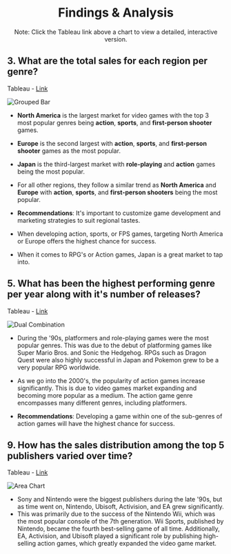 <h1 align="center">Findings & Analysis</h1>



<p align="center">Note: Click the Tableau link above a chart to view a detailed, interactive version.</p> 

## 3. What are the total sales for each region per genre?

Tableau - [Link](https://public.tableau.com/views/Workbook1VideoGamesProject_17181999320180/GroupedBar?:language=en-US&:sid=&:display_count=n&:origin=viz_share_link)

![Grouped Bar](https://github.com/user-attachments/assets/847592c5-6837-40b2-a0cb-9f0c7115d118)


- **North America** is the largest market for video games with the top 3 most popular genres being **action**, **sports**, and **first-person shooter** games.

- **Europe** is the second largest with **action**, **sports**, and **first-person shooter** games as the most popular.

- **Japan** is the third-largest market with **role-playing** and **action** games being the most popular.

- For all other regions, they follow a similar trend as **North America** and **Europe** with **action**, **sports**, and **first-person shooters** being the most popular.


- **Recommendations**: It's important to customize game development and marketing strategies to suit regional tastes.
- When developing action, sports, or FPS games, targeting North America or Europe offers the highest chance for success.
- When it comes to RPG's or Action games, Japan is a great market to tap into.

## 5. What has been the highest performing genre per year along with it's number of releases?

Tableau - [Link](https://public.tableau.com/views/Workbook1VideoGamesProject_17181999320180/DualCombination?:language=en-US&:sid=&:display_count=n&:origin=viz_share_link)

![Dual Combination](https://github.com/user-attachments/assets/90065e58-ec60-426c-bc7b-224a32128cc8)


- During the '90s, platformers and role-playing games were the most popular genres. This was due to the debut of platforming games like Super Mario Bros. and Sonic the Hedgehog. RPGs such as Dragon Quest were also highly successful in Japan and Pokemon grew to be a very popular RPG worldwide.

- As we go into the 2000's, the popularity of action games increase significantly. This is due to video games market expanding and becoming more popular as a medium. The action game genre encompasses many different genres, including platformers.

- **Recommendations**: Developing a game within one of the sub-genres of action games will have the highest chance for success.


## 9. How has the sales distribution among the top 5 publishers varied over time?

Tableau - [Link](https://public.tableau.com/views/Workbook1VideoGamesProject_17181999320180/AreaChart?:language=en-US&:sid=&:display_count=n&:origin=viz_share_link)

![Area Chart](https://github.com/rml-lee/MYSQL-Tableau-Video-Games-Project/assets/160198611/e7ab02a8-01b2-4d1c-89f7-1b43f1cc96bc)

- Sony and Nintendo were the biggest publishers during the late '90s, but as time went on, Nintendo, Ubisoft, Activision, and EA grew significantly. 
- This was primarily due to the success of the Nintendo Wii, which was the most popular console of the 7th generation. Wii Sports, published by Nintendo, became the fourth best-selling game of all time. Additionally, EA, Activision, and Ubisoft played a significant role by publishing high-selling action games, which greatly expanded the video game market.
